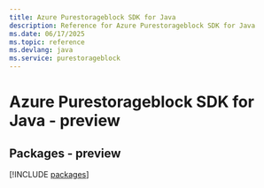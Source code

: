 ```yaml
---
title: Azure Purestorageblock SDK for Java
description: Reference for Azure Purestorageblock SDK for Java
ms.date: 06/17/2025
ms.topic: reference
ms.devlang: java
ms.service: purestorageblock
---
```

# Azure Purestorageblock SDK for Java - preview
## Packages - preview
[!INCLUDE [packages](purestorageblock-index.md)]